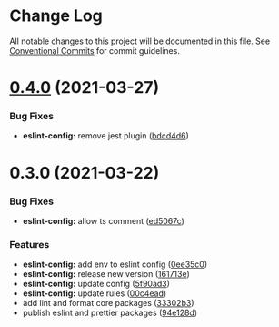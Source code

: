 # Change Log

All notable changes to this project will be documented in this file.
See [Conventional Commits](https://conventionalcommits.org) for commit guidelines.

# [0.4.0](https://github.com/adbayb/init/compare/v0.3.0...v0.4.0) (2021-03-27)

### Bug Fixes

-   **eslint-config:** remove jest plugin ([bdcd4d6](https://github.com/adbayb/init/commit/bdcd4d6682d999046f7cfba19ca1dfd2988bc451))

# 0.3.0 (2021-03-22)

### Bug Fixes

-   **eslint-config:** allow ts comment ([ed5067c](https://github.com/adbayb/init/commit/ed5067c21b1ae6a3f7b256201b26df5a0c9444b9))

### Features

-   **eslint-config:** add env to eslint config ([0ee35c0](https://github.com/adbayb/init/commit/0ee35c0070e5c0887a984b9f3b0585357247afea))
-   **eslint-config:** release new version ([161713e](https://github.com/adbayb/init/commit/161713e71c274316ac872e1cdc41dc766ce470aa))
-   **eslint-config:** update config ([5f90ad3](https://github.com/adbayb/init/commit/5f90ad39c9067059aee645487c9d9e354f626a0a))
-   **eslint-config:** update rules ([00c4ead](https://github.com/adbayb/init/commit/00c4ead3a3ec4d231ba0d156f6dc1a547e377af0))
-   add lint and format core packages ([33302b3](https://github.com/adbayb/init/commit/33302b338d726bc3afa6a6cde1796c8cd5c3174b))
-   publish eslint and prettier packages ([94e128d](https://github.com/adbayb/init/commit/94e128dcf6abaa1e668f317a1b9fc30454e46451))
